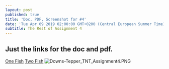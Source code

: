 ```yaml
---
layout: post
published: true
title: 'Doc, PDF, Screenshot for #4'
date: 'Tue Apr 09 2019 02:00:00 GMT+0200 (Central European Summer Time)'
subtitle: The Rest of Assignment 4
---
```

## Just the links for the doc and pdf.

[One Fish](https://drive.google.com/open?id=1nrlc7M6VDVABDHubtrQ_nvGaw766zq59)
[Two Fish](https://drive.google.com/open?id=1SeVfOAC6Yot_b8WTdoXD7u7dyVtbs8Cj)
![Downs-Tepper_TNT_Assignment4.PNG]({{site.baseurl}}/img/Downs-Tepper_TNT_Assignment4.PNG)
